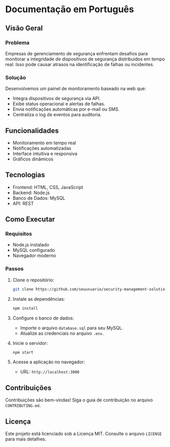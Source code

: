 # Documentação em Português

## Visão Geral

### Problema
Empresas de gerenciamento de segurança enfrentam desafios para monitorar a integridade de dispositivos de segurança distribuídos em tempo real. Isso pode causar atrasos na identificação de falhas ou incidentes.

### Solução
Desenvolvemos um painel de monitoramento baseado na web que:
- Integra dispositivos de segurança via API.
- Exibe status operacional e alertas de falhas.
- Envia notificações automáticas por e-mail ou SMS.
- Centraliza o log de eventos para auditoria.

## Funcionalidades
- Monitoramento em tempo real
- Notificações automatizadas
- Interface intuitiva e responsiva
- Gráficos dinâmicos

## Tecnologias
- Frontend: HTML, CSS, JavaScript
- Backend: Node.js
- Banco de Dados: MySQL
- API: REST

## Como Executar

### Requisitos
- Node.js instalado
- MySQL configurado
- Navegador moderno

### Passos
1. Clone o repositório:
   ```bash
   git clone https://github.com/seuusuario/security-management-solutions.git
   ```

2. Instale as dependências:
   ```bash
   npm install
   ```

3. Configure o banco de dados:
   - Importe o arquivo `database.sql` para seu MySQL.
   - Atualize as credenciais no arquivo `.env`.

4. Inicie o servidor:
   ```bash
   npm start
   ```

5. Acesse a aplicação no navegador:
   - URL: `http://localhost:3000`

## Contribuições
Contribuições são bem-vindas! Siga o guia de contribuição no arquivo `CONTRIBUTING.md`.

## Licença
Este projeto está licenciado sob a Licença MIT. Consulte o arquivo `LICENSE` para mais detalhes.

